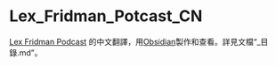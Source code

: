 # Lex_Fridman_Potcast_CN

[Lex Fridman Podcast](https://lexfridman.com/podcast/) 的中文翻譯，用[Obsidian](https://obsidian.md/)製作和查看。詳見文檔“_目錄.md”。